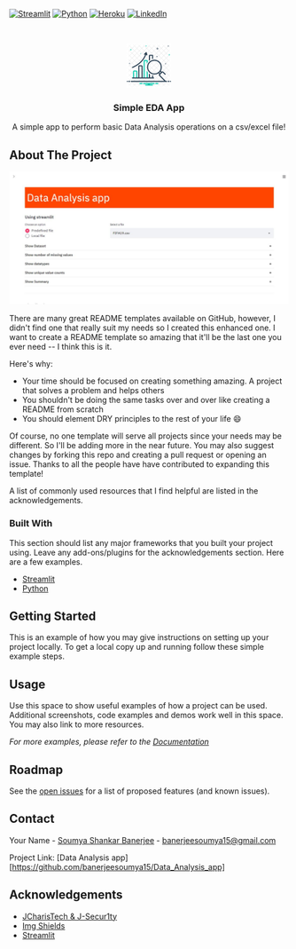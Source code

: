 <!--
*** Thanks for checking out the Best-README-Template. If you have a suggestion
*** that would make this better, please fork the repo and create a pull request
*** or simply open an issue with the tag "enhancement".
*** Thanks again! Now go create something AMAZING! :D
-->



<!-- PROJECT SHIELDS -->
<!--
*** I'm using markdown "reference style" links for readability.
*** Reference links are enclosed in brackets [ ] instead of parentheses ( ).
*** See the bottom of this document for the declaration of the reference variables
*** for contributors-url, forks-url, etc. This is an optional, concise syntax you may use.
*** https://www.markdownguide.org/basic-syntax/#reference-style-links
-->
[![Streamlit][framework-shield]][framework-url]
[![Python][python-shield]][python-url]
[![Heroku][heroku-shield]][heroku-url]
[![LinkedIn][linkedin-shield]][linkedin-url]



<!-- PROJECT LOGO -->
<br />
<p align="center">
  <a href="https://github.com/banerjeesoumya15/Data_Analysis_app">
    <img src="images/data-analysis-symbol.png" alt="Logo" width="80" height="80">
  </a>

  <h3 align="center">Simple EDA App</h3>

  <p align="center">
    A simple app to perform basic Data Analysis operations on a csv/excel file!
  </p>
</p>





<!-- ABOUT THE PROJECT -->
## About The Project

[![Simple EDA App][product-screenshot]](https://example.com)

There are many great README templates available on GitHub, however, I didn't find one that really suit my needs so I created this enhanced one. I want to create a README template so amazing that it'll be the last one you ever need -- I think this is it.

Here's why:
* Your time should be focused on creating something amazing. A project that solves a problem and helps others
* You shouldn't be doing the same tasks over and over like creating a README from scratch
* You should element DRY principles to the rest of your life :smile:

Of course, no one template will serve all projects since your needs may be different. So I'll be adding more in the near future. You may also suggest changes by forking this repo and creating a pull request or opening an issue. Thanks to all the people have have contributed to expanding this template!

A list of commonly used resources that I find helpful are listed in the acknowledgements.

### Built With

This section should list any major frameworks that you built your project using. Leave any add-ons/plugins for the acknowledgements section. Here are a few examples.
* [Streamlit][framework-url]
* [Python][python-url]



<!-- GETTING STARTED -->
## Getting Started

This is an example of how you may give instructions on setting up your project locally.
To get a local copy up and running follow these simple example steps.




<!-- USAGE EXAMPLES -->
## Usage

Use this space to show useful examples of how a project can be used. Additional screenshots, code examples and demos work well in this space. You may also link to more resources.

_For more examples, please refer to the [Documentation](https://example.com)_



<!-- ROADMAP -->
## Roadmap

See the [open issues](https://github.com/banerjeesoumya15/Data_Analysis_app/issues) for a list of proposed features (and known issues).



<!-- CONTACT -->
## Contact

Your Name - [Soumya Shankar Banerjee][linkedin-url] - banerjeesoumya15@gmail.com

Project Link: [Data Analysis app][https://github.com/banerjeesoumya15/Data_Analysis_app]



<!-- ACKNOWLEDGEMENTS -->
## Acknowledgements
* [JCharisTech & J-Secur1ty](https://www.youtube.com/channel/UC2wMHF4HBkTMGLsvZAIWzRg)
* [Img Shields](https://shields.io)
* [Streamlit][framework-url]





<!-- MARKDOWN LINKS & IMAGES -->
<!-- https://www.markdownguide.org/basic-syntax/#reference-style-links -->
[framework-shield]: https://img.shields.io/badge/-Streamlit-black?style=plastic&logo=streamlit
[framework-url]: https://streamlit.io/
[heroku-shield]: https://img.shields.io/badge/-Heroku-430098?style=plastic&logo=heroku&logoColor=white
[heroku-url]: https://heroku.com/
[python-shield]: https://img.shields.io/badge/Python-3.6-green?style=plastic&logo=python&logoColor=3776AB&colorA=yellow
[python-url]: https://www.python.org/
[linkedin-shield]: https://img.shields.io/badge/-LinkedIn-0A66C2.svg?style=plastic&logo=linkedin
[linkedin-url]: https://www.linkedin.com/in/soumya-shankar-banerjee/
[product-screenshot]: images/product_screenshot.jpg
